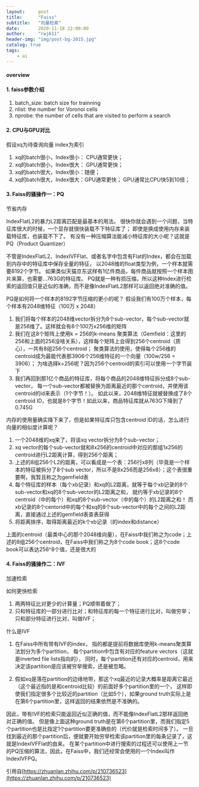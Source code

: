 ```yaml
---
layout:     post
title:      "Faiss"
subtitle:   "向量检索"
date:       2020-11-18 22:00:00
author:     "rwj611"
header-img: "img/post-bg-2015.jpg"
catalog: true
tags:
    - ai
---
```

<head>
    <script src="https://cdn.mathjax.org/mathjax/latest/MathJax.js?config=TeX-AMS-MML_HTMLorMML" type="text/javascript"></script>
    <script type="text/x-mathjax-config">
        MathJax.Hub.Config({
            tex2jax: {
            inlineMath: [['$', '$'], ['\\(', '\\)']]
            }
        });
    </script>
</head>

#### overview

#### 1. faiss参数介绍

1. batch_size: batch size for trainning
2. nlist: the number for Voronoi cells
3. nprobe: the number of cells that are visited to perform a search

#### 2. CPU与GPU对比

假设xq为待查询向量
index为索引

1. xq的batch很小，Index很小： CPU通常更快；
2. xq的batch很小，Index很大： GPU通常更快；
3. xq的batch很大，Index很小：随便；
4. xq的batch很大，Index很大：GPU通常更快；
GPU通常比CPU快5到10倍；

#### 3. Faiss的骚操作一：PQ
节省内存

IndexFlatL2的暴力L2距离匹配是最基本的用法。
很快你就会遇到一个问题，当特征库很大的时候，一个显存就很快装载不下特征库了；
即使是换成使用内存来装载特征库，也装载不下了。
有没有一种压缩算法能减小特征库的大小呢？这就是PQ（Product Quantizer）

不管是IndexFlatL2、IndexIVFFlat、或者名字中包含有Flat的Index，都会在加载到内存中的特征库中保存全量的特征，
以2048维的float类型为例，一个样本就需要8192个字节。
如果类似天猫京东这样有1亿件商品，每件商品就按照一个样本图片来算，也需要...763G的特征库。
PQ就是一种有损压缩，所以这种Index进行检索的返回值只是近似的准确，而不是像IndexFlatL2那样可以返回绝对准确的值。

PQ是如何将一个样本的8192字节压缩的更小的呢？
假设我们有100万个样本，每个样本有2048维特征（100万 x 2048）
1. 我们将每个样本的2048维vector拆分为8个sub-vector，每个sub-vector就是256维了。这样就会有8个100万x256维的矩阵
2. 我们在这8个矩阵上使用k = 256的k-means 聚类算法（Gemfield：这里的256和上面的256没啥关系），这样每个矩阵上会得到256个centroid（质心），一共有8组256个centroid；
   聚类算法的使用，使得每个256维的centroid成为最能代表那3906个256维特征的一个向量（100w/256 = 3906）；
   为啥选择k=256呢？因为256个centroid的索引可以使用一个字节装下
3. 我们再回到那1亿个商品的特征库，将每个商品的2048维特征拆分成8个sub-vector，
   每一个sub-vector都被替换为距离最近的那个centroid，并使用该centroid的id来表示（1个字节！）。
   如此以来，2048维特征就被替换成了8个centroid ID，也就是8个字节！如此以来，商品特征库就从763G下降到了0.745G

内存的使用量确实降下来了，但是如果特征库只包含centroid ID的话，怎么进行向量的相似度计算呢？
1. 一个2048维的xq来了，将该xq vector拆分为8个sub-vector；
2. xq vector的每个sub-vector就和8x256的centroid中对应的那组1x256的centroid进行L2距离计算，得到256个距离；
3. 上述的8组256个L2的距离，可以看成是一个表：256行x8列（毕竟是一个样本的特征被拆分了8个sub vector，所以不是8x256而是256x8）；这个表很重要啊，我暂且称之为gemfield表
4. 每个特征库的样本（每个xb记录）和xq的L2距离，就等于每个xb记录的8个sub-vector和xq的8个sub-vector的L2距离之和，
   就约等于xb记录的8个centroid（中的每个）和xq的8个sub-vector（中的每个）的L2距离之和！
   而xb记录的8个centorid中的每个和xq的8个sub-vector中的每个之间的L2距离，直接通过上述的gemfield表查表获得
5. 将距离排序，取得距离最近的k个xb记录（的index和distance）

上面的centroid（最类中心的那个2048维向量），在Faiss中我们称之为code；上述的8组256个centroid，在Faiss中我们称之为8个code book；这8个code book可以表达256^8个值，还是很大的

#### 4. Faiss的骚操作二：IVF
加速检索

如何更快检索
1. 两两特征比对更少的计算量；PQ顺带着做了；
2. 只和特征库的一部分进行比对；和特征库的每一个特征进行比对，叫做穷举；只和部分特征进行比对，叫做IVF；

什么是IVF
1. 在Faiss中所有带有IVF的index，
   指的都是提前将数据库使用k-means聚类算法划分为多个partition，
   每个partition中包含有对应的feature vectors（这就是inverted file lists指向的），
   同时，每个partition还有对应的centroid，用来决定该partition是应该被穷举搜索，还是被忽略。

2. 假如xq是落在partition的边缘地带，那这个xq最近的记录大概率是距离它最近（这个最近指的是和centroid比较）的前面好多个partition里的一个，
   这样即使我们指定很多个比较近的partition（比如5个），如果ground truth实际上是在第6个partition里，这样返回的结果依然是不准确的。

因此，带有IVF的检索只能返回近似正确的值，而不能像IndexFlatL2那样返回绝对正确的值。
但是像上面这种ground truth是在第6个partition里，而我们指定5个partition也是比指定1个partition要更准确些的（代价就是检索时间多了）。
一旦找到最近的那个partition后，便就要开始穷举检索该partition里的每条记录了，这就是IndexIVFFlat的由来。
在某个partition中进行搜索的过程还可以使用上一节的PQ压缩的算法，因此，在Faiss中，我们还经常会使用的一个Index叫作IndexIVFPQ。

引用自[https://zhuanlan.zhihu.com/p/210736523](https://zhuanlan.zhihu.com/p/210736523)
